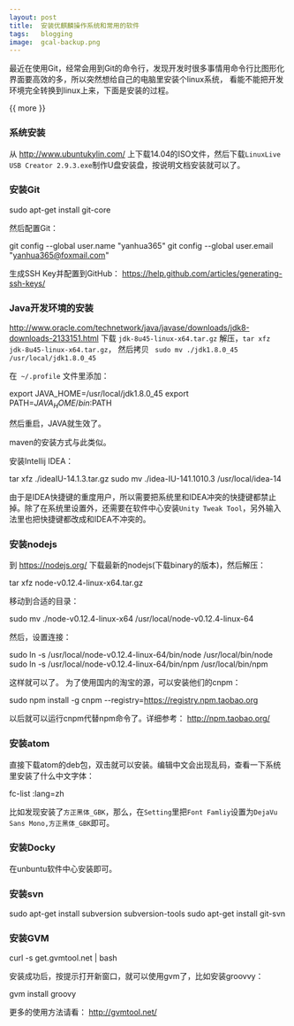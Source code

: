 ```yaml
---
layout: post
title:  安装优麒麟操作系统和常用的软件
tags:   blogging
image:  gcal-backup.png
---
```


最近在使用Git，经常会用到Git的命令行，发现开发时很多事情用命令行比图形化界面要高效的多，所以突然想给自己的电脑里安装个linux系统，
看能不能把开发环境完全转换到linux上来，下面是安装的过程。



{{ more }}


### 系统安装

从 http://www.ubuntukylin.com/ 上下载14.04的ISO文件，然后下载`LinuxLive USB Creator 2.9.3.exe`制作U盘安装盘，按说明文档安装就可以了。

### 安装Git

  sudo apt-get install git-core

然后配置Git：

  git config --global user.name "yanhua365"
  git config --global user.email "yanhua365@foxmail.com"

生成SSH Key并配置到GitHub： https://help.github.com/articles/generating-ssh-keys/

### Java开发环境的安装

http://www.oracle.com/technetwork/java/javase/downloads/jdk8-downloads-2133151.html
下载 `jdk-8u45-linux-x64.tar.gz` 解压，`tar xfz jdk-8u45-linux-x64.tar.gz`，
然后拷贝 ` sudo mv ./jdk1.8.0_45 /usr/local/jdk1.8.0_45`

在` ~/.profile` 文件里添加：


  export JAVA_HOME=/usr/local/jdk1.8.0_45
  export PATH=$JAVA_HOME/bin:$PATH


然后重启，JAVA就生效了。


maven的安装方式与此类似。


安装Intellij IDEA：


  tar xfz ./ideaIU-14.1.3.tar.gz
  sudo mv ./idea-IU-141.1010.3 /usr/local/idea-14


由于是IDEA快捷键的重度用户，所以需要把系统里和IDEA冲突的快捷键都禁止掉。除了在系统里设置外，还需要在软件中心安装`Unity Tweak Tool`，另外输入法里也把快捷键都改成和IDEA不冲突的。

### 安装nodejs

到 https://nodejs.org/ 下载最新的nodejs(下载binary的版本)，然后解压：


  tar xfz node-v0.12.4-linux-x64.tar.gz


移动到合适的目录：


  sudo mv ./node-v0.12.4-linux-x64 /usr/local/node-v0.12.4-linux-64


然后，设置连接：


  sudo ln -s /usr/local/node-v0.12.4-linux-64/bin/node /usr/local/bin/node
  sudo ln -s /usr/local/node-v0.12.4-linux-64/bin/npm /usr/local/bin/npm


这样就可以了。
为了使用国内的淘宝的源，可以安装他们的cnpm：

  sudo npm install -g cnpm --registry=https://registry.npm.taobao.org


以后就可以运行cnpm代替npm命令了。详细参考： http://npm.taobao.org/

### 安装atom
直接下载atom的deb包，双击就可以安装。编辑中文会出现乱码，查看一下系统里安装了什么中文字体：

  fc-list :lang=zh

比如发现安装了`方正黑体_GBK`，那么，在`Setting`里把`Font Famliy`设置为`DejaVu Sans Mono,方正黑体_GBK`即可。

### 安装Docky

在unbuntu软件中心安装即可。

### 安装svn

  sudo apt-get install subversion subversion-tools
  sudo apt-get install git-svn

### 安装GVM

  curl -s get.gvmtool.net | bash

安装成功后，按提示打开新窗口，就可以使用gvm了，比如安装groovvy：

  gvm install groovy

更多的使用方法请看： http://gvmtool.net/
